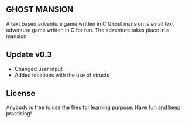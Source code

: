 GHOST MANSION
-------------

A text based adventure game written in C
Ghost mansion is small text adventure game written in C for fun. 
The adventure takes place in a mansion.

Update v0.3
-----------
- Changed user input
- Added locations with the use of structs

License
-------
Anybody is free to use the files for learning purpose.
Have fun and keep practicing!

